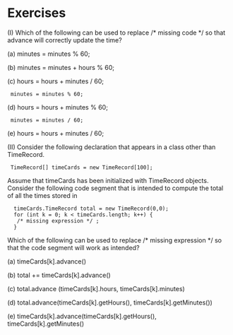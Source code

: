 Exercises
=====

(I) Which of the following can be used to replace /* missing code */ so that
advance will correctly update the time?

(a) minutes = minutes % 60;

(b) minutes = minutes + hours % 60;

(c) hours = hours + minutes / 60;
     
     minutes = minutes % 60;

(d) hours = hours + minutes % 60;
     
     minutes = minutes / 60;

(e) hours = hours + minutes / 60;

(II) Consider the following declaration that appears in a class
other than TimeRecord.

     TimeRecord[] timeCards = new TimeRecord[100];

Assume that timeCards has been initialized with TimeRecord objects.
Consider the following code segment that is intended to compute the total of all
the times stored in

      timeCards.TimeRecord total = new TimeRecord(0,0);
      for (int k = 0; k < timeCards.length; k++) {
       /* missing expression */ ;
      }

Which of the following can be used to replace
/*
missing expression
*/
so that the code segment will work as intended?

(a) timeCards[k].advance()

(b) total += timeCards[k].advance()

(c) total.advance (timeCards[k].hours, timeCards[k].minutes)

(d) total.advance(timeCards[k].getHours(), timeCards[k].getMinutes())

(e) timeCards[k].advance(timeCards[k].getHours(), timeCards[k].getMinutes()

